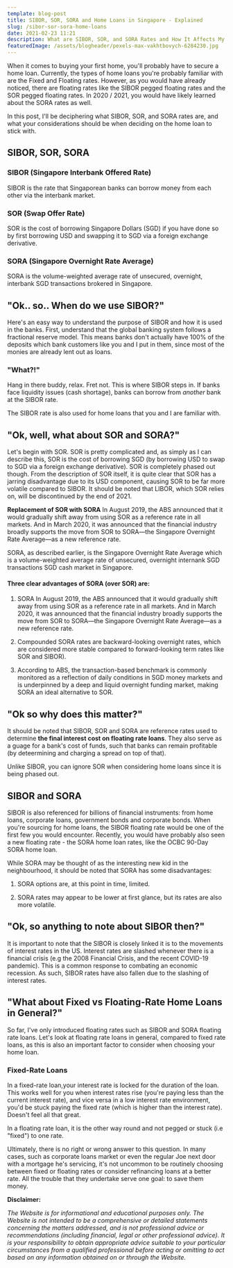 ```yaml
---
template: blog-post
title: SIBOR, SOR, SORA and Home Loans in Singapore - Explained
slug: /sibor-sor-sora-home-loans
date: 2021-02-23 11:21
description: What are SIBOR, SOR, and SORA Rates and How It Affects My Home Loan in Singapore.
featuredImage: /assets/blogheader/pexels-max-vakhtbovych-6284230.jpg
---
```

When it comes to buying your first home, you'll probably have to secure a home loan. Currently, the types of home loans you're probably familiar with are the Fixed and Floating rates. However, as you would have already noticed, there are floating rates like the SIBOR pegged floating rates and the SOR pegged floating rates. In 2020 / 2021, you would have likely learned about the SORA rates as well.

In this post, I'll be deciphering what SIBOR, SOR, and SORA rates are, and what your considerations should be when deciding on the home loan to stick with.

## SIBOR, SOR, SORA

### SIBOR (Singapore Interbank Offered Rate)
SIBOR is the rate that Singaporean banks can borrow money from each other via the interbank market.

### SOR (Swap Offer Rate)
SOR is the cost of borrowing Singapore Dollars (SGD) if you have done so by first borrowing USD and swapping it to SGD via a foreign exchange derivative.

### SORA (Singapore Overnight Rate Average)
SORA is the volume-weighted average rate of unsecured, overnight, interbank SGD transactions brokered in Singapore.

## "Ok.. so.. When do we use SIBOR?"
Here's an easy way to understand the purpose of SIBOR and how it is used in the banks. 
First, understand that the global banking system follows a fractional reserve model. This means banks don't actually have 100% of the deposits which bank customers like you and I put in them, since most of the monies are already lent out as loans.

### "What?!"
Hang in there buddy, relax. Fret not. This is where SIBOR steps in. If banks face liquidity issues (cash shortage), banks can borrow from <i>another</i> bank at the SIBOR rate. 

The SIBOR rate is also used for home loans that you and I are familiar with.

## "Ok, well, what about SOR and SORA?"
Let's begin with SOR. SOR is pretty complicated and, as simply as I can describe this, SOR is the cost of borrowing SGD (by borrowing USD to swap to SGD via a foreign exchange derivative). SOR is completely phased out though. From the description of SOR itself, it is quite clear that SOR has a jarring disadvantage due to its USD component, causing SOR to be far more volatile compared to SIBOR. It should be noted that LIBOR, which SOR relies on, will be discontinued by the end of 2021. 

**Replacement of SOR with SORA**
In August 2019, the ABS announced that it would gradually shift away from using SOR as a reference rate in all markets. And in March 2020, it was announced that the financial industry broadly supports the move from SOR to SORA—the Singapore Overnight Rate Average—as a new reference rate.

SORA, as described earlier, is the Singapore Overnight Rate Average which is a volume-weighted average rate of unsecured, overnight internank SGD transactions SGD cash market in Singapore. 

#### Three clear advantages of SORA (over SOR) are:
1. SORA In August 2019, the ABS announced that it would gradually shift away from using SOR as a reference rate in all markets. And in March 2020, it was announced that the financial industry broadly supports the move from SOR to SORA—the Singapore Overnight Rate Average—as a new reference rate.

2. Compounded SORA rates are backward-looking overnight rates, which are considered more stable compared to forward-looking term rates like SOR and SIBOR).

3. According to ABS, the transaction-based benchmark is commonly monitored as a reflection of daily conditions in SGD money markets and is underpinned by a deep and liquid overnight funding market, making SORA an ideal alternative to SOR.

## "Ok so why does this matter?"
It should be noted that SIBOR, SOR and SORA are reference rates used to determine **the final interest cost on floating rate loans**. They also serve as a guage for a bank's cost of funds, such that banks can remain profitable (by deteermining and charging a spread on top of that).

Unlike SIBOR, you can ignore SOR when considering home loans since it is being phased out.

## SIBOR and SORA
SIBOR is also referenced for billions of financial instruments: from home loans, corporate loans, government bonds and corporate bonds. When you're sourcing for home loans, the SIBOR floating rate would be one of the first few you would encounter. Recently, you would have probably also seen a new floating rate - the SORA home loan rates, like the OCBC 90-Day SORA home loan. 

While SORA may be thought of as the interesting new kid in the neighbourhood, it should be noted that SORA has some disadvantages:

1. SORA options are, at this point in time, limited.

2. SORA rates may appear to be lower at first glance, but its rates are also more volatile.

## "Ok, so anything to note about SIBOR then?"
It is important to note that the SIBOR is closely linked it is to the movements of interest rates in the US. Interest rates are slashed whenever there is a financial crisis (e.g the 2008 Financial Crisis, and the recent COVID-19 pandemic). This is a common response to combating an economic recession. As such, SIBOR rates have also fallen due to the slashing of interest rates.

## "What about Fixed vs Floating-Rate Home Loans in General?"
So far, I've only introduced floating rates such as SIBOR and SORA floating rate loans. Let's look at floating rate loans in general, compared to fixed rate loans, as this is also an important factor to consider when choosing your home loan.

### Fixed-Rate Loans
In a fixed-rate loan,your interest rate is locked for the duration of the loan. 
This works well for you when interest rates rise (you're paying less than the current interest rate), and vice versa in a low interest rate environment, you'd be stuck paying the fixed rate (which is higher than the interest rate). Doesn't feel all that great. 

In a floating rate loan, it is the other way round and not pegged or stuck (i.e "fixed") to one rate.

Ultimately, there is no right or wrong answer to this question. In many cases, such as corporate loans market or even the regular Joe next door with a mortgage he's servicing, it's not uncommon to be routinely choosing between fixed or floating rates or consider refinancing loans at a better rate. All the trouble that they undertake serve one goal: to save them money.


**Disclaimer:**

*The Website is for informational and educational purposes only. The Website is not intended to be a comprehensive or detailed statements concerning the matters addressed, and is not professional advice or recommendations (including financial, legal or other professional advice). It is your responsibility to obtain appropriate advice suitable to your particular circumstances from a qualified professional before acting or omitting to act based on any information obtained on or through the Website.*